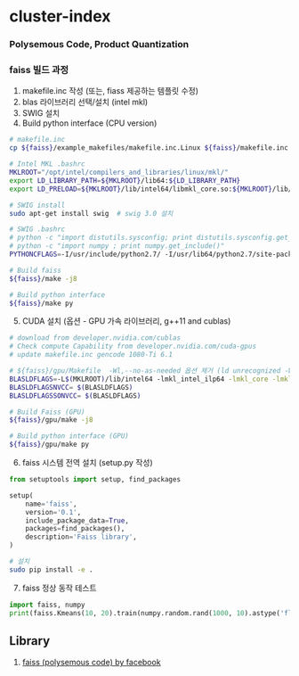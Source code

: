 # cluster-index
### Polysemous Code, Product Quantization

### faiss 빌드 과정

1. makefile.inc 작성 (또는, fiass 제공하는 템플릿 수정)
2. blas 라이브러리 선택/설치 (intel mkl)
3. SWIG 설치
4. Build python interface (CPU version)

```bash
# makefile.inc
cp ${faiss}/example_makefiles/makefile.inc.Linux ${faiss}/makefile.inc

# Intel MKL .bashrc
MKLROOT="/opt/intel/compilers_and_libraries/linux/mkl/"
export LD_LIBRARY_PATH=${MKLROOT}/lib64:${LD_LIBRARY_PATH}
export LD_PRELOAD=${MKLROOT}/lib/intel64/libmkl_core.so:${MKLROOT}/lib/intel64/libmkl_sequential.so

# SWIG install
sudo apt-get install swig  # swig 3.0 설치

# SWIG .bashrc
# python -c "import distutils.sysconfig; print distutils.sysconfig.get_python_inc()"
# python -c "import numpy ; print numpy.get_include()"
PYTHONCFLAGS=-I/usr/include/python2.7/ -I/usr/lib64/python2.7/site-packages/numpy/core/include/

# Build faiss
${faiss}/make -j8

# Build python interface
${faiss}/make py
```

5. CUDA 설치 (옵션 - GPU 가속 라이브러리, g++11 and cublas)
```bash
# download from developer.nvidia.com/cublas
# Check compute Capability from developer.nvidia.com/cuda-gpus
# update makefile.inc gencode 1080-Ti 6.1

# ${faiss}/gpu/Makefile  -Wl,--no-as-needed 옵션 제거 (ld unrecognized -Wl)
BLASLDFLAGS=-L$(MKLROOT)/lib/intel64 -lmkl_intel_ilp64 -lmkl_core -lmkl_gnu_thread -ldl -lpthread
BLASLDFLAGSNVCC= $(BLASLDFLAGS) 
BLASLDFLAGSSONVCC= $(BLASLDFLAGS)

# Build Faiss (GPU)
${faiss}/gpu/make -j8

# Build python interface (GPU)
${faiss}/gpu/make py
```

6. faiss 시스템 전역 설치 (setup.py 작성)
```python
from setuptools import setup, find_packages

setup(
    name='faiss',
    version='0.1',
    include_package_data=True,
    packages=find_packages(),
    description='Faiss library',
)
```

```bash
# 설치
sudo pip install -e .
```

7. faiss 정상 동작 테스트
```python
import faiss, numpy
print(faiss.Kmeans(10, 20).train(numpy.random.rand(1000, 10).astype('float32')))
```

## Library
1. [faiss (polysemous code) by facebook](https://github.com/facebookresearch/faiss)
